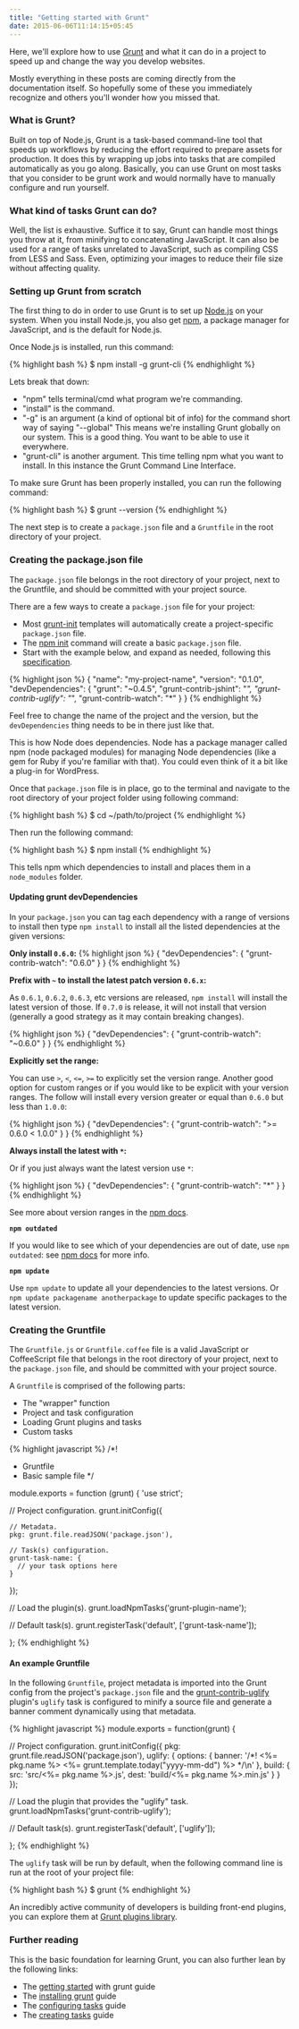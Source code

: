 ```yaml
---
title: "Getting started with Grunt"
date: 2015-06-06T11:14:15+05:45
---
```


Here, we'll explore how to use [Grunt](http://gruntjs.com/) and what it can do in a project to speed up and change the way you develop websites.

Mostly everything in these posts are coming directly from the documentation itself. So hopefully some of these you immediately recognize and others you'll wonder how you missed that.

### What is Grunt?

Built on top of Node.js, Grunt is a task-based command-line tool that speeds up workflows by reducing the effort required to prepare assets for production. It does this by wrapping up jobs into tasks that are compiled automatically as you go along. Basically, you can use Grunt on most tasks that you consider to be grunt work and would normally have to manually configure and run yourself.

### What kind of tasks Grunt can do?

Well, the list is exhaustive. Suffice it to say, Grunt can handle most things you throw at it, from minifying to concatenating JavaScript. It can also be used for a range of tasks unrelated to JavaScript, such as compiling CSS from LESS and Sass. Even, optimizing your images to reduce their file size without affecting quality.

### Setting up Grunt from scratch

The first thing to do in order to use Grunt is to set up [Node.js](https://nodejs.org/) on your system. When you install Node.js, you also get [npm](https://www.npmjs.com/), a package manager for JavaScript, and is the default for Node.js.

Once Node.js is installed, run this command:

{% highlight bash %}
$ npm install -g grunt-cli
{% endhighlight %}

Lets break that down:

* "npm" tells terminal/cmd what program we're commanding.
* "install" is the command.
* "-g" is an argument (a kind of optional bit of info) for the command short way of saying "--global" This means we're installing Grunt globally on our system. This is a good thing. You want to be able to use it everywhere.
* "grunt-cli" is another argument. This time telling npm what you want to install. In this instance the Grunt Command Line Interface.

To make sure Grunt has been properly installed, you can run the following command:

{% highlight bash %}
$ grunt --version
{% endhighlight %}

The next step is to create a `package.json` file and a `Gruntfile` in the root directory of your project.

### Creating the package.json file

The `package.json` file belongs in the root directory of your project, next to the Gruntfile, and should be committed with your project source.

There are a few ways to create a `package.json` file for your project:

* Most [grunt-init](http://gruntjs.com/project-scaffolding) templates will automatically create a project-specific `package.json` file.
* The [npm init](https://docs.npmjs.com/cli/init) command will create a basic `package.json` file.
* Start with the example below, and expand as needed, following this [specification](https://docs.npmjs.com/files/package.json).

{% highlight json %}
{
  "name": "my-project-name",
  "version": "0.1.0",
  "devDependencies": {
    "grunt": "~0.4.5",
    "grunt-contrib-jshint": "*",
    "grunt-contrib-uglify": "*",
    "grunt-contrib-watch": "*"
  }
}
{% endhighlight %}

Feel free to change the name of the project and the version, but the `devDependencies` thing needs to be in there just like that.

This is how Node does dependencies. Node has a package manager called npm (node packaged modules) for managing Node dependencies (like a gem for Ruby if you're familiar with that). You could even think of it a bit like a plug-in for WordPress.

Once that `package.json` file is in place, go to the terminal and navigate to the root directory of your project folder using following command:

{% highlight bash %}
$ cd ~/path/to/project
{% endhighlight %}

Then run the following command:

{% highlight bash %}
$ npm install
{% endhighlight %}

This tells npm which dependencies to install and places them in a `node_modules` folder.

#### Updating grunt devDependencies

In your `package.json` you can tag each dependency with a range of versions to install then type `npm install` to install all the listed dependencies at the given versions:

**Only install `0.6.0`:**
{% highlight json %}
{
  "devDependencies": {
    "grunt-contrib-watch": "0.6.0"
  }
}
{% endhighlight %}

**Prefix with `~` to install the latest patch version `0.6.x`:**

As `0.6.1`, `0.6.2`, `0.6.3`, etc versions are released, `npm install` will install the latest version of those. If `0.7.0` is release, it will not install that version (generally a good strategy as it may contain breaking changes).

{% highlight json %}
{
  "devDependencies": {
    "grunt-contrib-watch": "~0.6.0"
  }
}
{% endhighlight %}

**Explicitly set the range:**

You can use `>`, `<`, `<=`, `>=` to explicitly set the version range. Another good option for custom ranges or if you would like to be explicit with your version ranges. The follow will install every version greater or equal than `0.6.0` but less than `1.0.0`:

{% highlight json %}
{
  "devDependencies": {
    "grunt-contrib-watch": ">= 0.6.0 < 1.0.0"
  }
}
{% endhighlight %}

**Always install the latest with `*`:**

Or if you just always want the latest version use `*`:

{% highlight json %}
{
  "devDependencies": {
    "grunt-contrib-watch": "*"
  }
}
{% endhighlight %}

See more about version ranges in the [npm docs](https://docs.npmjs.com/misc/semver).

**`npm outdated`**

If you would like to see which of your dependencies are out of date, use `npm outdated`: see [npm docs](https://www.npmjs.org/doc/cli/npm-outdated.html) for more info.

**`npm update`**

Use `npm update` to update all your dependencies to the latest versions. Or `npm update packagename anotherpackage` to update specific packages to the latest version.

### Creating the Gruntfile

The `Gruntfile.js` or `Gruntfile.coffee` file is a valid JavaScript or CoffeeScript file that belongs in the root directory of your project, next to the `package.json` file, and should be committed with your project source.

A `Gruntfile` is comprised of the following parts:

* The "wrapper" function
* Project and task configuration
* Loading Grunt plugins and tasks
* Custom tasks

{% highlight javascript %}
/*!
 * Gruntfile
 * Basic sample file
 */

module.exports = function (grunt) {
  'use strict';

  // Project configuration.
  grunt.initConfig({

    // Metadata.
    pkg: grunt.file.readJSON('package.json'),

    // Task(s) configuration.
    grunt-task-name: {
      // your task options here
    }

  });

  // Load the plugin(s).
  grunt.loadNpmTasks('grunt-plugin-name');

  // Default task(s).
  grunt.registerTask('default', ['grunt-task-name']);

};
{% endhighlight %}

#### An example Gruntfile

In the following `Gruntfile`, project metadata is imported into the Grunt config from the project's `package.json` file and the [grunt-contrib-uglify](https://github.com/gruntjs/grunt-contrib-uglify) plugin's `uglify` task is configured to minify a source file and generate a banner comment dynamically using that metadata.

{% highlight javascript %}
module.exports = function(grunt) {

  // Project configuration.
  grunt.initConfig({
    pkg: grunt.file.readJSON('package.json'),
    uglify: {
      options: {
        banner: '/*! <%= pkg.name %> <%= grunt.template.today("yyyy-mm-dd") %> */\n'
      },
      build: {
        src: 'src/<%= pkg.name %>.js',
        dest: 'build/<%= pkg.name %>.min.js'
      }
    }
  });

  // Load the plugin that provides the "uglify" task.
  grunt.loadNpmTasks('grunt-contrib-uglify');

  // Default task(s).
  grunt.registerTask('default', ['uglify']);

};
{% endhighlight %}

The `uglify` task will be run by default, when the following command line is run at the root of your project file:

{% highlight bash %}
$ grunt
{% endhighlight %}

An incredibly active community of developers is building front-end plugins, you can explore them at [Grunt plugins library](http://gruntjs.com/plugins/).

### Further reading

This is the basic foundation for learning Grunt, you can also further lean by the following links:

* The [getting started](http://gruntjs.com/getting-started/) with grunt guide
* The [installing grunt](http://gruntjs.com/installing-grunt/) guide
* The [configuring tasks](http://gruntjs.com/configuring-tasks/) guide
* The [creating tasks](http://gruntjs.com/creating-tasks/) guide
